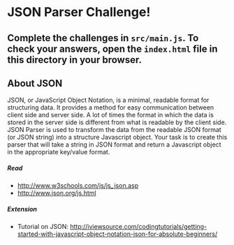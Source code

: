 # JSON Parser Challenge!

## Complete the challenges in ```src/main.js```. To check your answers, open the ```index.html``` file in this directory in your browser.

## About JSON

JSON, or JavaScript Object Notation, is a minimal, readable format for structuring data. It provides a method for easy communication between client side and server side. A lot of times the format in which the data is stored in the server side is different from what is readable by the client side. JSON Parser is used to transform the data from the readable JSON format (or JSON string) into a structure Javascript object. Your task is to create this parser that will take a string in JSON format and return a Javascript object in the appropriate key/value format.

##### Read
- <http://www.w3schools.com/js/js_json.asp>
- <http://www.json.org/js.html>

##### Extension

- Tutorial on JSON:
<http://iviewsource.com/codingtutorials/getting-started-with-javascript-object-notation-json-for-absolute-beginners/>
